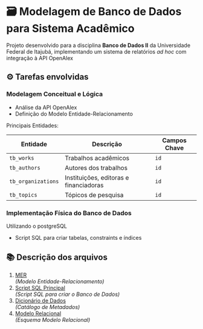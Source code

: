 # 🗃️ Modelagem de Banco de Dados para Sistema Acadêmico
Projeto desenvolvido para a disciplina **Banco de Dados II** da Universidade Federal de Itajubá, implementando um sistema de relatórios *ad hoc* com integração à API OpenAlex

## ⚙️ Tarefas envolvidas

### Modelagem Conceitual e Lógica
- Análise da API OpenAlex  
- Definição do Modelo Entidade-Relacionamento  

Principais Entidades:  
  
| Entidade          | Descrição                                 | Campos Chave |
|-------------------|-------------------------------------------|--------------|
| `tb_works`        | Trabalhos acadêmicos                      | `id`         |
| `tb_authors`      | Autores dos trabalhos                     | `id`         |
| `tb_organizations`| Instituições, editoras e financiadoras    | `id`         |
| `tb_topics`       | Tópicos de pesquisa                       | `id`         |

### Implementação Física do Banco de Dados
Utilizando o postgreSQL  
- Script SQL para criar tabelas, constraints e índices  

## 📚 Descrição dos arquivos
1. [MER](./entidade_relacionamento.pdf)  
   *(Modelo Entidade-Relacionamento)*  
2. [Script SQL Principal](./modelagem/modelagem_fisica.sql)  
   *(Script SQL para criar o Banco de Dados)*  
3. [Dicionário de Dados](./modelagem/dicionario_dados.md)  
   *(Catálogo de Metadados)*  
4. [Modelo Relacional](./modelagem/modelo_relacional.md)  
   *(Esquema Modelo Relacional)*  
